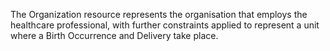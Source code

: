 The Organization resource represents the organisation that employs the healthcare professional, with further constraints applied to represent a unit where a Birth Occurrence and Delivery take place.
